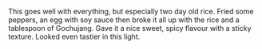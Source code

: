 This goes well with everything, but especially two day old rice. Fried some peppers, an egg with soy sauce then broke it all up with the rice and a tablespoon of Gochujang. Gave it a nice sweet, spicy flavour with a sticky texture. Looked even tastier in this light.